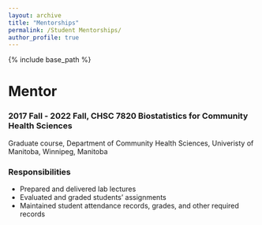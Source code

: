 ```yaml
---
layout: archive
title: "Mentorships"
permalink: /Student Mentorships/
author_profile: true
---
```


{% include base_path %}

Mentor
=======

### 2017 Fall - 2022 Fall, CHSC 7820 Biostatistics for Community Health Sciences ###

Graduate course, Department of Community Health Sciences, Univeristy of Manitoba, Winnipeg, Manitoba

### Responsibilities ###
* Prepared and delivered lab lectures 
* Evaluated and graded students’ assignments
* Maintained student attendance records, grades, and other required records
